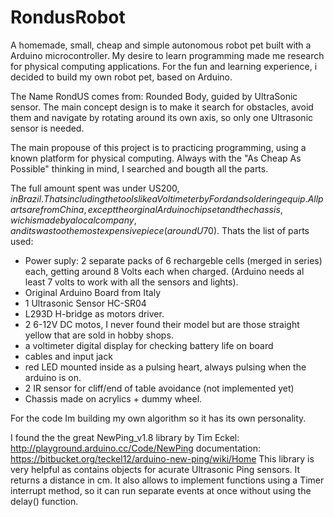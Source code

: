 # RondusRobot
A homemade, small, cheap and simple autonomous robot pet built with a Arduino microcontroller.
My desire to learn programming made me research for physical computing applications. For the fun and learning experience, i decided to build my own robot pet, based on Arduino.

The Name RondUS comes from: Rounded Body, guided by UltraSonic sensor. The main concept design is to make it search for obstacles, avoid them and navigate by rotating around its own axis, so only one Ultrasonic sensor is needed.

The main propouse of this project is to practicing programming, using a known platform for physical computing. Always with the "As Cheap As Possible" thinking in mind, I searched and bougth all the parts. 

The full amount spent was under US$200, in Brazil. Thats including the tools like a Voltimeter by Ford and soldering equip. All parts are from China, except the orginal Arduino chipset and the chassis, wich is made by a local company, and its was too the most expensive piece (around U$70). 
Thats the list of parts used:
- Power suply: 2 separate packs of 6 rechargeble cells (merged in series) each, getting around 8 Volts each when charged. (Arduino needs al least 7 volts to work with all the sensors and lights).
- Original Arduino Board from Italy
- 1 Ultrasonic Sensor HC-SR04
- L293D H-bridge as motors driver.
- 2 6-12V DC motos, I never found their model but are those straight yellow that are sold in hobby shops.
- a voltimeter digital display for checking battery life on board
- cables and input jack
- red LED mounted inside as a pulsing heart, always pulsing when the arduino is on.
- 2 IR sensor for cliff/end of table avoidance (not implemented yet)
- Chassis made on acrylics + dummy wheel.

For the code Im building my own algorithm so it has its own personality.

I found the the great NewPing_v1.8 library by Tim Eckel:
http://playground.arduino.cc/Code/NewPing
documentation: https://bitbucket.org/teckel12/arduino-new-ping/wiki/Home
This library is very helpful as contains objects for acurate Ultrasonic Ping sensors. It returns a distance in cm. It also allows to implement functions using a Timer interrupt method, so it can run separate events at once without using the delay() function.

